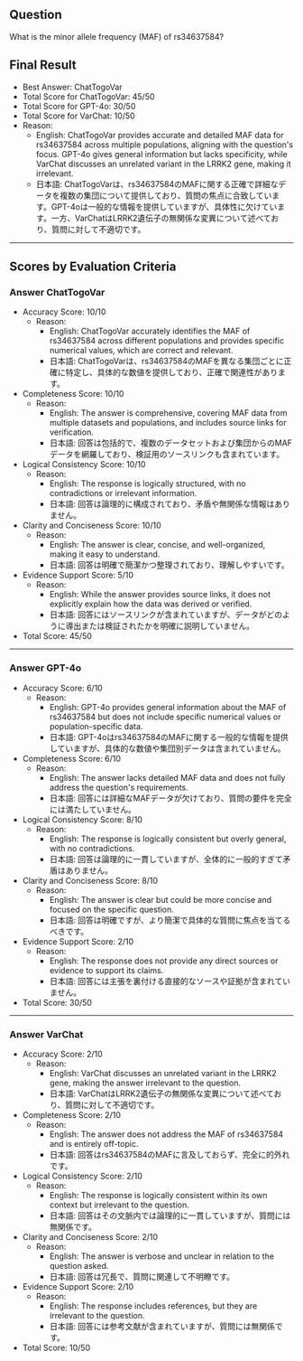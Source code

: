 ## Question

What is the minor allele frequency (MAF) of rs34637584?

## Final Result

- Best Answer: ChatTogoVar
- Total Score for ChatTogoVar: 45/50
- Total Score for GPT-4o: 30/50
- Total Score for VarChat: 10/50
- Reason:
  - English: ChatTogoVar provides accurate and detailed MAF data for rs34637584 across multiple populations, aligning with the question's focus. GPT-4o gives general information but lacks specificity, while VarChat discusses an unrelated variant in the LRRK2 gene, making it irrelevant.
  - 日本語: ChatTogoVarは、rs34637584のMAFに関する正確で詳細なデータを複数の集団について提供しており、質問の焦点に合致しています。GPT-4oは一般的な情報を提供していますが、具体性に欠けています。一方、VarChatはLRRK2遺伝子の無関係な変異について述べており、質問に対して不適切です。

---

## Scores by Evaluation Criteria

### Answer ChatTogoVar
- Accuracy Score: 10/10
  - Reason: 
    - English: ChatTogoVar accurately identifies the MAF of rs34637584 across different populations and provides specific numerical values, which are correct and relevant.
    - 日本語: ChatTogoVarは、rs34637584のMAFを異なる集団ごとに正確に特定し、具体的な数値を提供しており、正確で関連性があります。
- Completeness Score: 10/10
  - Reason: 
    - English: The answer is comprehensive, covering MAF data from multiple datasets and populations, and includes source links for verification.
    - 日本語: 回答は包括的で、複数のデータセットおよび集団からのMAFデータを網羅しており、検証用のソースリンクも含まれています。
- Logical Consistency Score: 10/10
  - Reason: 
    - English: The response is logically structured, with no contradictions or irrelevant information.
    - 日本語: 回答は論理的に構成されており、矛盾や無関係な情報はありません。
- Clarity and Conciseness Score: 10/10
  - Reason: 
    - English: The answer is clear, concise, and well-organized, making it easy to understand.
    - 日本語: 回答は明確で簡潔かつ整理されており、理解しやすいです。
- Evidence Support Score: 5/10
  - Reason: 
    - English: While the answer provides source links, it does not explicitly explain how the data was derived or verified.
    - 日本語: 回答にはソースリンクが含まれていますが、データがどのように導出または検証されたかを明確に説明していません。
- Total Score: 45/50

---

### Answer GPT-4o
- Accuracy Score: 6/10
  - Reason: 
    - English: GPT-4o provides general information about the MAF of rs34637584 but does not include specific numerical values or population-specific data.
    - 日本語: GPT-4oはrs34637584のMAFに関する一般的な情報を提供していますが、具体的な数値や集団別データは含まれていません。
- Completeness Score: 6/10
  - Reason: 
    - English: The answer lacks detailed MAF data and does not fully address the question's requirements.
    - 日本語: 回答には詳細なMAFデータが欠けており、質問の要件を完全には満たしていません。
- Logical Consistency Score: 8/10
  - Reason: 
    - English: The response is logically consistent but overly general, with no contradictions.
    - 日本語: 回答は論理的に一貫していますが、全体的に一般的すぎて矛盾はありません。
- Clarity and Conciseness Score: 8/10
  - Reason: 
    - English: The answer is clear but could be more concise and focused on the specific question.
    - 日本語: 回答は明確ですが、より簡潔で具体的な質問に焦点を当てるべきです。
- Evidence Support Score: 2/10
  - Reason: 
    - English: The response does not provide any direct sources or evidence to support its claims.
    - 日本語: 回答には主張を裏付ける直接的なソースや証拠が含まれていません。
- Total Score: 30/50

---

### Answer VarChat
- Accuracy Score: 2/10
  - Reason: 
    - English: VarChat discusses an unrelated variant in the LRRK2 gene, making the answer irrelevant to the question.
    - 日本語: VarChatはLRRK2遺伝子の無関係な変異について述べており、質問に対して不適切です。
- Completeness Score: 2/10
  - Reason: 
    - English: The answer does not address the MAF of rs34637584 and is entirely off-topic.
    - 日本語: 回答はrs34637584のMAFに言及しておらず、完全に的外れです。
- Logical Consistency Score: 2/10
  - Reason: 
    - English: The response is logically consistent within its own context but irrelevant to the question.
    - 日本語: 回答はその文脈内では論理的に一貫していますが、質問には無関係です。
- Clarity and Conciseness Score: 2/10
  - Reason: 
    - English: The answer is verbose and unclear in relation to the question asked.
    - 日本語: 回答は冗長で、質問に関連して不明瞭です。
- Evidence Support Score: 2/10
  - Reason: 
    - English: The response includes references, but they are irrelevant to the question.
    - 日本語: 回答には参考文献が含まれていますが、質問には無関係です。
- Total Score: 10/50
